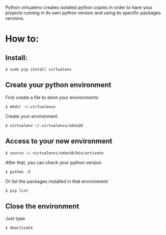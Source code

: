 Python virtualenv creates isolated python copies in order to have your
projects running in its own python version and using its specific packages versions.

How to:
=======

Install:
----
```
$ sudo pip install virtualenv
```

Create your python environment
------------------------------

First create a file to store your environments
```
$ mkdir ~/.virtualenvs
```
Create your environment
```
$ virtualenv ~/.virtualenvs/odoo10
```

Access to your new environment
------------------------------
```
$ source ~/.virtualenvs/odoo10/bin/activate
```
After that, you can check your python version
```
$ python -V
```
Or list the packages installed in that environment
```
$ pip list
```
Close the environment
---------------------
Just type
```
$ deactivate
```
